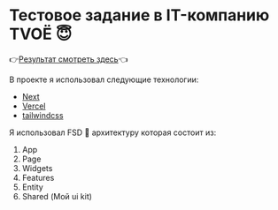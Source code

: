 # Тестовое задание в IT-компанию TVOЁ 😇
👉[Результат смотреть здесь](https://test-app-mwxh.vercel.app/)👈

В проекте я использовал следующие технологии:
- [Next](https://nextjs.org/)
- [Vercel](https://vercel.com/sergeys-projects)
- [tailwindcss](https://tailwindcss.com/)

Я использовал FSD 🤟 архитектуру которая состоит из:
1. App
2. Page
3. Widgets
4. Features
5. Entity
6. Shared (Мой ui kit)
